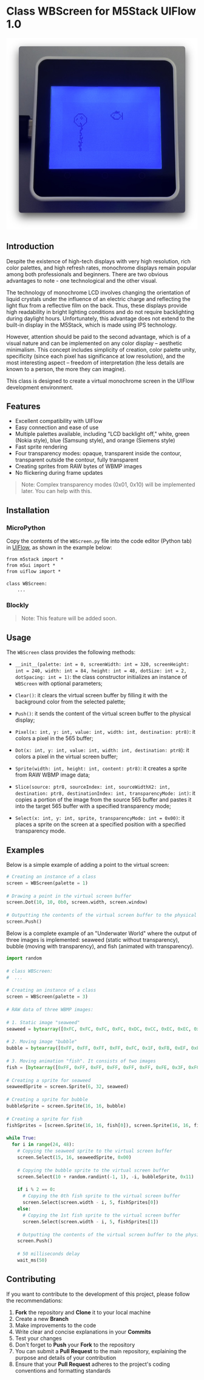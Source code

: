 # Class WBScreen for M5Stack UIFlow 1.0

![Cover](https://github.com/m5stack/WBScreen/blob/main/cover.jpg?raw=true)

## Introduction

Despite the existence of high-tech displays with very high resolution, rich color palettes, and high refresh rates, monochrome displays remain popular among both professionals and beginners. There are two obvious advantages to note - one technological and the other visual.

The technology of monochrome LCD involves changing the orientation of liquid crystals under the influence of an electric charge and reflecting the light flux from a reflective film on the back. Thus, these displays provide high readability in bright lighting conditions and do not require backlighting during daylight hours. Unfortunately, this advantage does not extend to the built-in display in the M5Stack, which is made using IPS technology.

However, attention should be paid to the second advantage, which is of a visual nature and can be implemented on any color display – aesthetic minimalism. This concept includes simplicity of creation, color palette unity, specificity (since each pixel has significance at low resolution), and the most interesting aspect – freedom of interpretation (the less details are known to a person, the more they can imagine).

This class is designed to create a virtual monochrome screen in the UIFlow development environment.

## Features

* Excellent compatibility with UIFlow
* Easy connection and ease of use
* Multiple palettes available, including "LCD backlight off," white, green (Nokia style), blue (Samsung style), and orange (Siemens style)
* Fast sprite rendering
* Four transparency modes: opaque, transparent inside the contour, transparent outside the contour, fully transparent
* Creating sprites from RAW bytes of WBMP images
* No flickering during frame updates

> Note: Complex transparency modes (0x01, 0x10) will be implemented later. You can help with this.

## Installation

### MicroPython

Copy the contents of the `WBScreen.py` file into the code editor (Python tab) in [UIFlow](https://flow.m5stack.com), as shown in the example below:

```
from m5stack import *
from m5ui import *
from uiflow import *

class WBScreen:
	...
```
	
### Blockly

> Note: This feature will be added soon.

## Usage

The `WBScreen` class provides the following methods:

- `__init__(palette: int = 0, screenWidth: int = 320, screenHeight: int = 240, width: int = 84, height: int = 48, dotSize: int = 2, dotSpacing: int = 1)`: the class constructor initializes an instance of `WBScreen` with optional parameters;

- `Clear()`: it clears the virtual screen buffer by filling it with the background color from the selected palette;

- `Push()`: it sends the content of the virtual screen buffer to the physical display;

- `Pixel(x: int, y: int, value: int, width: int, destination: ptr8)`: it colors a pixel in the 565 buffer;

- `Dot(x: int, y: int, value: int, width: int, destination: ptr8`): it colors a pixel in the virtual screen buffer;

- `Sprite(width: int, height: int, content: ptr8)`: it creates a sprite from RAW WBMP image data;

- `Slice(source: ptr8, sourceIndex: int, sourceWidthX2: int, destination: ptr8, destinationIndex: int, transparencyMode: int)`: it copies a portion of the image from the source 565 buffer and pastes it into the target 565 buffer with a specified transparency mode;

- `Select(x: int, y: int, sprite, transparencyMode: int = 0x00)`: it places a sprite on the screen at a specified position with a specified transparency mode.

## Examples

Below is a simple example of adding a point to the virtual screen:

```python
# Creating an instance of a class
screen = WBScreen(palette = 1)

# Drawing a point in the virtual screen buffer
screen.Dot(10, 10, 0b0, screen.width, screen.window)

# Outputting the contents of the virtual screen buffer to the physical screen
screen.Push()
```
Below is a complete example of an "Underwater World" where the output of three images is implemented: seaweed (static without transparency), bubble (moving with transparency), and fish (animated with transparency).

```python
import random

# class WBScreen:
#  ...

# Creating an instance of a class
screen = WBScreen(palette = 3)

# RAW data of three WBMP images:

# 1. Static image "seaweed"
seaweed = bytearray([0xFC, 0xFC, 0xFC, 0xFC, 0xDC, 0xCC, 0xEC, 0xEC, 0xEC, 0xE4, 0xE4, 0xCC, 0xDC, 0xDC, 0xCC, 0xEC, 0xCC, 0xDC, 0xD4, 0xC4, 0xCC, 0xEC, 0xAC, 0x84, 0xCC, 0xCC, 0x8C, 0x9C, 0xDC, 0xCC, 0xCC, 0xCC])

# 2. Moving image "bubble"
bubble = bytearray([0xFF, 0xFF, 0xFF, 0xFF, 0xFC, 0x1F, 0xFB, 0xEF, 0xF7, 0xF7, 0xEF, 0xBB, 0xDF, 0x5D, 0xDB, 0xBD, 0xD7, 0xFD, 0xDF, 0xFD, 0xDF, 0xFD, 0xEF, 0xFB, 0xF7, 0xB7, 0xFB, 0xEF, 0xFC, 0x1F, 0xFF, 0xFF])

# 3. Moving animation "fish". It consists of two images
fish = [bytearray([0xFF, 0xFF, 0xFF, 0xFF, 0xFF, 0xFF, 0xFE, 0x3F, 0xFC, 0x7F, 0xF0, 0x3F, 0xEF, 0xDD, 0xDB, 0xEB, 0xDF, 0xF5, 0xE7, 0xEB, 0xF3, 0xDD, 0xF8, 0x3F, 0xFF, 0xFF, 0xFF, 0xFF, 0xFF, 0xFF, 0xFF, 0xFF]), bytearray([0xFF, 0xFF, 0xFF, 0xFF, 0xFF, 0xFF, 0xFE, 0xFF, 0xFC, 0x1F, 0xF0, 0x3B, 0xEF, 0xDB, 0xDB, 0xEB, 0xDF, 0xF3, 0xE7, 0xEB, 0xF3, 0xDB, 0xF8, 0x3B, 0xFF, 0xFF, 0xFF, 0xFF, 0xFF, 0xFF, 0xFF, 0xFF])]

# Creating a sprite for seaweed
seaweedSprite = screen.Sprite(6, 32, seaweed)

# Creating a sprite for bubble
bubbleSprite = screen.Sprite(16, 16, bubble)

# Creating a sprite for fish
fishSprites = [screen.Sprite(16, 16, fish[0]), screen.Sprite(16, 16, fish[1])]

while True:
  for i in range(24, 48):
    # Copying the seaweed sprite to the virtual screen buffer
    screen.Select(15, 16, seaweedSprite, 0x00)
    
    # Copying the bubble sprite to the virtual screen buffer
    screen.Select(10 + random.randint(-1, 1), -i, bubbleSprite, 0x11)
    
    if i % 2 == 0:
      # Copying the 0th fish sprite to the virtual screen buffer
      screen.Select(screen.width - i, 5, fishSprites[0])
    else:
      # Copying the 1st fish sprite to the virtual screen buffer
      screen.Select(screen.width - i, 5, fishSprites[1])
    
    # Outputting the contents of the virtual screen buffer to the physical screen
    screen.Push()
    
    # 50 milliseconds delay
    wait_ms(50)
```

## Contributing

If you want to contribute to the development of this project, please follow the recommendations:

1. **Fork** the repository and **Clone** it to your local machine
2. Create a new **Branch**
3. Make improvements to the code
4. Write clear and concise explanations in your **Commits**
5. Test your changes
6. Don't forget to **Push** your **Fork** to the repository
7. You can submit a **Pull Request** to the main repository, explaining the purpose and details of your contribution
8. Ensure that your **Pull Request** adheres to the project's coding conventions and formatting standards
